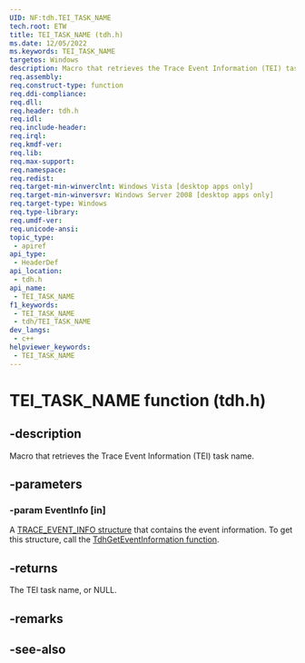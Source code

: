 ```yaml
---
UID: NF:tdh.TEI_TASK_NAME
tech.root: ETW
title: TEI_TASK_NAME (tdh.h)
ms.date: 12/05/2022
ms.keywords: TEI_TASK_NAME
targetos: Windows
description: Macro that retrieves the Trace Event Information (TEI) task name.
req.assembly: 
req.construct-type: function
req.ddi-compliance: 
req.dll: 
req.header: tdh.h
req.idl: 
req.include-header: 
req.irql: 
req.kmdf-ver: 
req.lib: 
req.max-support: 
req.namespace: 
req.redist: 
req.target-min-winverclnt: Windows Vista [desktop apps only]
req.target-min-winversvr: Windows Server 2008 [desktop apps only]
req.target-type: Windows
req.type-library: 
req.umdf-ver: 
req.unicode-ansi: 
topic_type:
 - apiref
api_type:
 - HeaderDef
api_location:
 - tdh.h
api_name:
 - TEI_TASK_NAME
f1_keywords:
 - TEI_TASK_NAME
 - tdh/TEI_TASK_NAME
dev_langs:
 - c++
helpviewer_keywords:
 - TEI_TASK_NAME
---
```


# TEI_TASK_NAME function (tdh.h)

## -description

Macro that retrieves the Trace Event Information (TEI) task name.

## -parameters

### -param EventInfo [in]

A [TRACE_EVENT_INFO structure](ns-tdh-trace_event_info.md) that contains the event information. To get this structure, call the [TdhGetEventInformation function](nf-tdh-tdhgeteventinformation.md).

## -returns

The TEI task name, or NULL.

## -remarks

## -see-also
